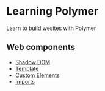 # Learning Polymer

Learn to build wesites with Polymer

## Web components

- [Shadow DOM](https://developers.google.com/web/fundamentals/web-components/shadowdom?hl=en)
- [Template](https://www.html5rocks.com/en/tutorials/webcomponents/template/)
- [Custom Elements](https://developers.google.com/web/fundamentals/web-components/customelements)
- [Imports](https://www.html5rocks.com/en/tutorials/webcomponents/imports/)
